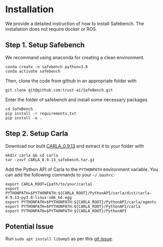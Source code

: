 <!--
 * @Date: 2021-07-18 21:46:37
 * @LastEditTime: 2023-03-09 15:56:16
 * @Description: 
-->

# Installation

We provide a detailed instruction of how to install Safebench. The installation does not require docker or ROS.

## Step 1. Setup Safebench

We recommand using anaconda for creating a clean environment.
```
conda create -n safebench python=3.8
conda activate safebench
```

Then, clone the code from github in an appropriate folder with
```
git clone git@github.com:trust-ai/SafeBench.git
```

Enter the folder of safebench and install some necessary packages
```
cd SafeBench
pip install -r requirements.txt
pip install -e .
```

## Step 2. Setup Carla

Download our built [CARLA_0.9.13](https://drive.google.com/file/d/1Ta5qtEIrOnpsToQfJ-j0cdRiF7xCbLM3/view?usp=share_link) and extract it to your folder with
```
mkdir carla && cd carla
tar -zxvf CARLA_0.9.13_safebench.tar.gz
```

Add the Python API of Carla to the ```PYTHONPATH``` environment variable. You can add the following commands to your `~/.bashrc`:
```
export CARLA_ROOT={path/to/your/carla}
export PYTHONPATH=$PYTHONPATH:${CARLA_ROOT}/PythonAPI/carla/dist/carla-0.9.13-py3.8-linux-x86_64.egg
export PYTHONPATH=$PYTHONPATH:${CARLA_ROOT}/PythonAPI/carla/agents
export PYTHONPATH=$PYTHONPATH:${CARLA_ROOT}/PythonAPI/carla
export PYTHONPATH=$PYTHONPATH:${CARLA_ROOT}/PythonAPI
```

## Potential Issue

Run `sudo apt install libomp5` as per this [git issue](https://github.com/carla-simulator/carla/issues/4498).

